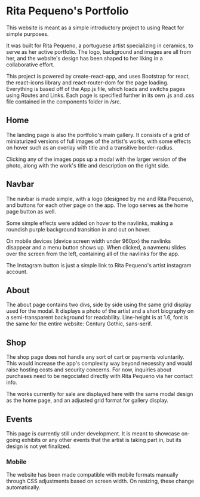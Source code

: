 # Rita Pequeno's Portfolio

This website is meant as a simple introductory project to using React for simple purposes.

It was built for Rita Pequeno, a portuguese artist specializing in ceramics, to serve as her active portfolio. The logo, background and images are all from her, and the website's design has been shaped to her liking in a collaborative effort. 

This project is powered by create-react-app, and uses Bootstrap for react, the react-icons library and react-router-dom for the page loading. Everything is based off of the App.js file, which loads and switchs pages using Routes and Links. Each page is specified further in its own .js and .css file contained in the components folder in /src.

## Home 

The landing page is also the portfolio's main gallery. It consists of a grid of miniaturized versions of full images of the artist's works, with some effects on hover such as an overlay with title and a transitive border-radius. 

Clicking any of the images pops up a modal with the larger version of the photo, along with the work's title and description on the right side.

## Navbar

The navbar is made simple, with a logo (designed by me and Rita Pequeno), and buttons for each other page on the app. The logo serves as the home page button as well. 

Some simple effects were added on hover to the navlinks, making a roundish purple background transition in and out on hover. 

On mobile devices (device screen width under 960px) the navlinks disappear and a menu button shows up. When clicked, a navmenu slides over the screen from the left, containing all of the navlinks for the app.

The Instagram button is just a simple link to Rita Pequeno's artist instagram account.

## About 

The about page contains two divs, side by side using the same grid display used for the modal. It displays a photo of the artist and a short biography on a semi-transparent background for readability. Line-height is at 1.6, font is the same for the entire website: Century Gothic, sans-serif.

## Shop

The shop page does not handle any sort of cart or payments voluntarily. This would increase the app's complexity way beyond necessity and would raise hosting costs and security concerns. For now, inquiries about purchases need to be negociated directly with Rita Pequeno via her contact info. 

The works currently for sale are displayed here with the same modal design as the home page, and an adjusted grid format for gallery display.

## Events

This page is currently still under development. It is meant to showcase on-going exhibits or any other events that the artist is taking part in, but its design is not yet finalized.

### Mobile

The website has been made compatible with mobile formats manually through CSS adjustments based on screen width. On resizing, these change automatically.
